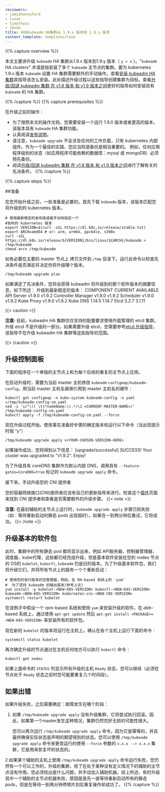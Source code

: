 ```yaml
---
reviewers:
- jamiehannaford 
- luxas
- timothysc 
- jbeda
title: 升级kubeadm HA集群从 1.9.x 版本到 1.9.y 版本
content_template: templates/task
---
```


<!--
---
reviewers:
- jamiehannaford 
- luxas
- timothysc 
- jbeda
title: Upgrading kubeadm HA clusters from 1.9.x to 1.9.y
content_template: templates/task
---
--->

{{% capture overview %}}
<!--

This guide is for upgrading `kubeadm` HA clusters from version 1.9.x to 1.9.y where `y > x`. The term "`kubeadm` HA clusters" refers to clusters of more than one master node created with `kubeadm`. To set up an HA cluster for Kubernetes version 1.9.x `kubeadm` requires additional manual steps. See [Creating HA clusters with kubeadm](/docs/setup/independent/high-availability/) for instructions on how to do this. The upgrade procedure described here targets clusters created following
those very instructions. See [Upgrading/downgrading kubeadm clusters between v1.8 to v1.9](/docs/tasks/administer-cluster/kubeadm-upgrade-1-9/) for more instructions on how to create an HA cluster with `kubeadm`.

--->

本文主要讲升级 `kubeadm` HA 集群从1.9.x 版本到1.9.y 版本（ `y > x` ）。"`kubeadm` HA clusters" 术语是指安装了多个 `kubeadm` 主节点的集群。要为 kubernetes 1.9.x 版本 `kubeadm` 设置 HA 集群需要额外的手动操作。查看[安装 kubeadm HA 集群](/docs/setup/independent/high-availability/)其指导该怎么安装。此处描述升级过程以这些指导创建集群为目标。查看[升级/回退 kubeadm 集群 在 v1.8 版本 和 v1.9 版本之间](/docs/tasks/administer-cluster/kubeadm-upgrade-1-9/)更好的指导如何安装具有 `kubeadm`
的 HA 集群。

{{% /capture %}}
{{% capture prerequisites %}}
<!--

Before proceeding:

- You need to have a functional `kubeadm` HA cluster running version 1.9.0 or higher in order to use the process described here.
- Make sure you read the [release notes](https://github.com/kubernetes/kubernetes/blob/master/CHANGELOG-1.9.md) carefully.
- Note that `kubeadm upgrade` will not touch any of your workloads, only Kubernetes-internal components. As a best-practice you should back up anything important to you. For example, any application-level state, such as a database and application might depend on (like MySQL or MongoDB) should be backed up beforehand.
- Read [Upgrading/downgrading kubeadm clusters between v1.8 to v1.9](/docs/tasks/administer-cluster/kubeadm-upgrade-1-9/) to learn about the relevant prerequisites.
--->

在升级之前的操作：

- 为了按照本文的操作文档，您需要安装一个运行 1.9.0 版本或者更高的版本，该版本具有 `kubeadm` HA 集群功能。
- 认真阅读[发布说明](https://github.com/kubernetes/kubernetes/blob/master/CHANGELOG-1.9.md)。
- 请注意，`kubeadm upgrade` 不会涉及任何的工作负载，只有 kubernetes 内部组件。作为一个最佳的实践，您应当知道备份是相当重要的。
例如，任何应用程序级别的状态（如应用程序可能依赖的数据库：mysql 或 mongoDB）必须预先备份。
- 阅读[升级/回退 kubeadm 集群 在 v1.8 版本 和 v1.9 版本之间](/docs/tasks/administer-cluster/kubeadm-upgrade-1-9/)进行了解有关的先决条件。
{{% /capture %}}

{{% capture steps %}}

<!--

## Preparation

--->

##准备
<!--

Some preparation is needed prior to starting the upgrade. First download the version of `kubeadm` that matches the version of Kubernetes that you are upgrading to:

--->

在您开始升级之前，一些准备是必要的。首先下载 `kubeadm` 版本，该版本匹配您将升级到的 kubernetes 版本。

<!--
```shell
# Use the latest stable release or manually specify a
# released Kubernetes version
export VERSION=$(curl -sSL https://dl.k8s.io/release/stable.txt) 
export ARCH=amd64 # or: arm, arm64, ppc64le, s390x
curl -sSL https://dl.k8s.io/release/${VERSION}/bin/linux/${ARCH}/kubeadm > /tmp/kubeadm
chmod a+rx /tmp/kubeadm
```

--->

```shell
# 使用最新稳定的发布版或者手动地指定一个
#发布的 kubernetes 版本
export VERSION=$(curl -sSL https://dl.k8s.io/release/stable.txt) 
export ARCH=amd64 # or: arm, arm64, ppc64le, s390x
curl -sSL https://dl.k8s.io/release/${VERSION}/bin/linux/${ARCH}/kubeadm > /tmp/kubeadm
chmod a+rx /tmp/kubeadm
```

<!--

Copy this file to `/tmp` on your primary master if necessary. Run this command for checking prerequisites and determining the versions you will receive:

--->
如有必要在主要的 master 节点上 拷贝文件到 `/tmp` 目录下。运行此命令以检查先决条件是否满足并决定你将升级哪个版本。
```shell
/tmp/kubeadm upgrade plan
```
<!--
If the prerequisites are met you'll get a summary of the software versions kubeadm will upgrade to, like this:

    Upgrade to the latest stable version:
--->

如果满足了先决条件，您将会获得 kubeadm 将升级到的那个软件版本的摘要信息，如下所述：
    升级到最新稳定的版本：
    COMPONENT            CURRENT   AVAILABLE
    API Server           v1.9.0    v1.9.2
    Controller Manager   v1.9.0    v1.9.2
    Scheduler            v1.9.0    v1.9.2
    Kube Proxy           v1.9.0    v1.9.2
    Kube DNS             1.14.5    1.14.7
    Etcd                 3.2.7     3.1.11


{{< caution >}}

<!--

**Caution:** Currently the only supported configuration for kubeadm HA clusters requires the use of an externally managed etcd cluster. Upgrading etcd is not supported as a part of the upgrade. If necessary you will have to upgrade the etcd cluster according to [etcd's upgrade instructions](/docs/tasks/administer-cluster/configure-upgrade-etcd/), which is beyond the scope of these instructions.

--->

**注意:** 目前，kubeadm HA 集群仅仅支持的配置要求使用外载管理的 etcd 集群。升级 etcd 不是升级的一部分。如果需要升级 etcd，您需要参考[etcd 升级指导](/docs/tasks/administer-cluster/configure-upgrade-etcd/)，该指导不在升级 kubeadm HA 集群等这些指导的范围。

{{< /caution >}}

<!--
## Upgrading your control plane
--->
## 升级控制面板

<!--
The following procedure must be applied on a single master node and repeated for each subsequent master node sequentially.
--->

下面的程序在一个单独的主节点上和为每个后续的重复的主节点上应用。

<!--

Before initiating the upgrade with `kubeadm` `configmap/kubeadm-config` needs to be modified for the current master host. Replace any hard reference to a master host name with the current master hosts' name:

--->

在启动升级时，需要为当前 master 主机修改 `kubeadm` `configmap/kubeadm-config`。用当前 master 主机名替换引用到 master 主机名的硬件：
```shell
kubectl get configmap -n kube-system kubeadm-config -o yaml >/tmp/kubeadm-config-cm.yaml
sed -i 's/^\([ \t]*nodeName:\).*/\1 <CURRENT-MASTER-NAME>/' /tmp/kubeadm-config-cm.yaml
kubectl apply -f /tmp/kubeadm-config-cm.yaml --force
```
<!--

Now the upgrade process can start. Use the target version determined in the preparation step and run the following command (press “y” when prompted):

--->

现在升级过程开始。使用事先准备好步骤的确定版本和运行以下命令（当出现提示时按 “y”）

```shell
/tmp/kubeadm upgrade apply v<YOUR-CHOSEN-VERSION-HERE>
```
<!--
If the operation was successful you’ll get a message like this:
--->

如果操作成功，您将得到以下信息：
    [upgrade/successful] SUCCESS! Your cluster was upgraded to "v1.9.2". Enjoy!

<!--
To upgrade the cluster with CoreDNS as the default internal DNS, invoke `kubeadm upgrade apply` with the `--feature-gates=CoreDNS=true` flag.

Next, manually upgrade your CNI provider

Your Container Network Interface (CNI) provider may have its own upgrade instructions to follow. Check the [addons](/docs/concepts/cluster-administration/addons/) page to find your CNI provider and see if there are additional upgrade steps necessary.
--->
为了升级具有 coreDNS 集群作为默认内部 DNS，调用具有 `--feature-gates=CoreDNS=true` 标记的 `kubeadm upgrade apply` 命令。

接下来，手动升级您的 CNI 提供者

您的容器网络接口(CNI)提供者应该有自己的更新指导来进行。检查这个[插件](/docs/concepts/cluster-administration/addons/)页面来找到 CNI 提供者和查看是否需要额外的升级步骤。
{{< note >}}
<!--
**Note:** The `kubeadm upgrade apply` step has been known to fail when run initially on the secondary masters (timed out waiting for the restarted static pods to come up). It should succeed if retried after a minute or two.
--->
**注意:** 在最初辅助的主节点上运行时，`kubeadm upgrade apply` 步骤已知失败（如：等待重新启动的静态 pods 出现超时）。如果在一到两分钟后重试，它将成功。
{{< /note >}}
<!--
## Upgrade base software packages
--->
## 升级基本的软件包

<!--

At this point all the static pod manifests in your cluster, for example API Server, Controller Manager, Scheduler, Kube Proxy have been upgraded, however the base software, for example `kubelet`, `kubectl`, `kubeadm` installed on your nodes’ OS are still of the old version. For upgrading the base software packages we will upgrade them and restart services on all nodes one by one:

--->
此时，集群中的所有静态 pod 都将显示出来，例如 API服务器，控制器管理器，调度器，kube代理，这些都已经完成升级，但是基本软件安装在您的 nodes 节点的 OS的 `kubelet`, `kubectl`, `kubeadm` 仍是旧的版本。为了升级基本软件包，我们将升级它们，并将所有节点上的服务一个个重新启动：

<!--

```shell
# use your distro's package manager, e.g. 'yum' on RH-based systems
# for the versions stick to kubeadm's output (see above)
yum install -y kubelet-<NEW-K8S-VERSION> kubectl-<NEW-K8S-VERSION> kubeadm-<NEW-K8S-VERSION> kubernetes-cni-<NEW-CNI-VERSION>
systemctl restart kubelet
```
--->

```shell
# 使用您的发行版本的包管理器，例如，在 RH-based 系统上的 'yum'
#  为了坚持 kubeadm 的输出版本(参考上文)
yum install -y kubelet-<NEW-K8S-VERSION> kubectl-<NEW-K8S-VERSION> kubeadm-<NEW-K8S-VERSION> kubernetes-cni-<NEW-CNI-VERSION>
systemctl restart kubelet
```

<!--
In this example an _rpm_-based system is assumed and `yum` is used for installing the upgraded software. On _deb_-based systems it will be `apt-get update` and then `apt-get install <PACKAGE>=<NEW-K8S-VERSION>` for all packages.

Now the new version of the `kubelet` should be running on the host. Verify this using the following command on the respective host:
--->
在该例子中假设一个 _rpm_-based 系统和使用 `yum` 来安装升级的软件。在 _deb_-based 系统上，通过使用 `apt-get update` 然后 `apt-get install <PACKAGE>=<NEW-K8S-VERSION>` 来安装所有的软件包。

现在新的 `kubelet` 的版本将运行在主机上。确认在各个主机上运行下面的命令：

```shell
systemctl status kubelet
```

<!--
Verify that the upgraded node is available again by executing the following from wherever you run `kubectl` commands:
--->

再次确定升级的节点通过在主机任何地方可以执行 `kubectl` 命令：
```shell
kubectl get nodes
```
<!--
If the `STATUS` column of the above command shows `Ready` for the upgraded host, you can continue (you may have to repeat this for a couple of time before the node gets `Ready`).
--->
如果上面命令的 `STATUS` 列显示所有升级的主机 `Ready` 状态，您可以继续（必须在节点处于 `Ready` 状态之前时您可能要重复几个时间段）。
<!--
## If something goes wrong

If the upgrade fails the situation afterwards depends on the phase in which things went wrong:
--->
## 如果出错

如果升级失败，之后需要确定：故障发生在哪个阶段：
<!--
1. If `/tmp/kubeadm upgrade apply` failed to upgrade the cluster it will try to perform a rollback. Hence if that happened on the first master, chances are pretty good that the cluster is still intact.

   You can run `/tmp/kubeadm upgrade apply` again as it is idempotent and should eventually make sure the actual state is the desired state you are declaring. You can use `/tmp/kubeadm upgrade apply` to change a running cluster with `x.x.x -> x.x.x` with `--force`, which can be used to recover from a bad state.
--->
1. 如果 `/tmp/kubeadm upgrade apply` 没有升级集群，它将尝试执行回滚。因此，如果第一个master发生这种情况，集群仍然完好无损的可能性很大。

   您可以再次运行 `/tmp/kubeadm upgrade apply` 命令，因为它是幂等的，并且最终确保实际状态是声明的期望得到的状态。您可以使用 `/tmp/kubeadm upgrade apply` 命令来更改运行的使用 `--force` 参数的 `x.x.x --> x.x.x` 集群，它是用来恢复坏的状态的。
<!--
2. If `/tmp/kubeadm upgrade apply` on one of the secondary masters failed you still have a working, upgraded cluster, but with the secondary masters in a somewhat undefined condition. You will have to find out what went wrong and join the secondaries manually. As mentioned above, sometimes upgrading one of the secondary masters fails waiting for the restarted static pods first, but succeeds when the operation is simply repeated after a little pause of one or two minutes. 
--->

2.如果某个辅助的主机上使用 `/tmp/kubeadm upgrade apply` 命令运行失败，您仍然有一个可以工作的，升级的集群，除了在处于某种没有定义情况下的辅助的主节点没有作用。您必须找出是什么问题，并手动加入辅助机器。综上所述，有时升级其中一个辅助的主节点机器失败，原因是首先一直等待重新启动所有的静态 pods，但是在等待一到两分钟停顿片刻后重复操作却成功了。
{{% /capture %}}


